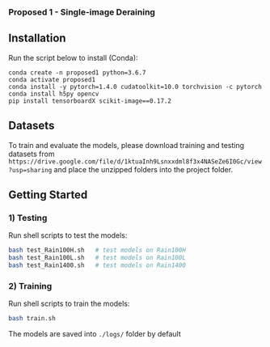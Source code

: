 
### Proposed 1 - Single-image Deraining

## Installation
Run the script below to install (Conda):
```
conda create -n proposed1 python=3.6.7
conda activate proposed1
conda install -y pytorch=1.4.0 cudatoolkit=10.0 torchvision -c pytorch
conda install h5py opencv
pip install tensorboardX scikit-image==0.17.2
```

## Datasets
To train and evaluate the models, please download training and testing datasets from 
`https://drive.google.com/file/d/1ktuaInh9Lsnxxdml8f3x4NASeZe6I0Gc/view?usp=sharing`
and place the unzipped folders into the project folder.

## Getting Started

### 1) Testing
Run shell scripts to test the models:
```bash
bash test_Rain100H.sh   # test models on Rain100H
bash test_Rain100L.sh   # test models on Rain100L
bash test_Rain1400.sh   # test models on Rain1400 
```

### 2) Training

Run shell scripts to train the models:
```bash
bash train.sh      
```
The models are saved into `./logs/` folder by default



